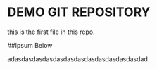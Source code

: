 # DEMO GIT REPOSITORY

this is the first file in this repo.

##Ipsum Below

adasdasdasdasdasdasdasdasdasdasdasdasdad